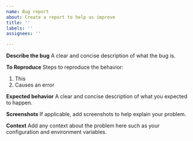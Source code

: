```yaml
---
name: Bug report
about: Create a report to help us improve
title: ''
labels: ''
assignees: ''

---
```


**Describe the bug**
A clear and concise description of what the bug is.

**To Reproduce**
Steps to reproduce the behavior:
1. This
2. Causes an error

**Expected behavior**
A clear and concise description of what you expected to happen.

**Screenshots**
If applicable, add screenshots to help explain your problem.

**Context**
Add any context about the problem here such as your configuration and environment variables.
